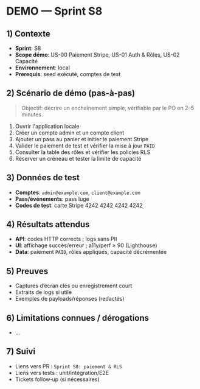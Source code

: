 # DEMO — Sprint S8

## 1) Contexte

- **Sprint**: S8
- **Scope démo**: US-00 Paiement Stripe, US-01 Auth & Rôles, US-02 Capacité
- **Environnement**: local
- **Prerequis**: seed exécuté, comptes de test

## 2) Scénario de démo (pas-à-pas)

> Objectif: décrire un enchaînement simple, vérifiable par le PO en 2–5 minutes.

1. Ouvrir l'application locale
2. Créer un compte admin et un compte client
3. Ajouter un pass au panier et initier le paiement Stripe
4. Valider le paiement de test et vérifier la mise à jour `PAID`
5. Consulter la table des rôles et vérifier les policies RLS
6. Réserver un créneau et tester la limite de capacité

## 3) Données de test

- **Comptes**: `admin@example.com`, `client@example.com`
- **Pass/événements**: pass luge
- **Codes de test**: carte Stripe 4242 4242 4242 4242

## 4) Résultats attendus

- **API**: codes HTTP corrects ; logs sans PII
- **UI**: affichage succès/erreur ; a11y/perf ≥ 90 (Lighthouse)
- **Data**: paiement `PAID`, rôles appliqués, capacité décrémentée

## 5) Preuves

- Captures d’écran clés ou enregistrement court
- Extraits de logs si utile
- Exemples de payloads/réponses (redactés)

## 6) Limitations connues / dérogations

- …

## 7) Suivi

- Liens vers PR : `Sprint S8: paiement & RLS`
- Liens vers tests : unit/intégration/E2E
- Tickets follow‑up (si nécessaires)
